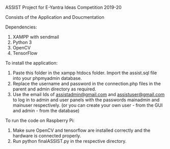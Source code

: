 ASSIST Project for E-Yantra Ideas Competition 2019-20

Consists of the Application and Doucmentation

Dependencies: 
1. XAMPP with sendmail
2. Python 3
3. OpenCV
4. TensorFlow

To install the application:

1. Paste this folder in the xampp htdocs folder. Import the assist.sql file into your phpmyadmin database.
2. Replace the username and password in the connection.php files in the parent and admin directory as required.
3. Use the email Ids of assistadmin@gmail.com and assistuser@gmail.com to log in to admin and user panels with the passwords mainadmin and mainuser respectively. (or you can create your own user - from the GUI and admin - from the database)

To run the code on Raspberry Pi:
1. Make sure OpenCV and tensorflow are installed correctly and the hardware is connected properly.
2. Run python finalASSIST.py in the respective directory.